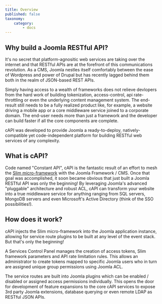 ```yaml
---
title: Overview
published: false
taxonomy:
    category:
        - docs
---
```


## Why build a Joomla RESTful API? ##

It's no secret that platform-agnositic web services are taking over the internet and that RESTful APIs are at the forefront of this communications revolution. As a CMS, Joomla nestles itself comfortably between the ease of Wordpress and power of Drupal but has recently lagged behind them both in the realm of JSON-based REST APIs.

Simply having access to a wealth of frameworks does not relieve devlopers from the hard work of building tokenization, access-control, api rate-throttling or even the underlying content management system. The end-result still needs to be a fully realized product like, for example, a website driving a mobile app or a core middleware service joined to a corporate domain. The end-user needs more than just a framework and the developer can build faster if all the core components are complete.

cAPI was developed to provide Joomla a ready-to-deploy, natively-compatible yet code-independent platform for building RESTful web services of any complexity. 

## What is cAPI? ##

Code named "Constant API", cAPI is the fantastic result of an effort to mesh the [Slim micro-framework](http://) with the Joomla Framework / CMS. Once that goal was accomplished, it soon became obvious that just built a Joomla RESTful API was only the beginning! By leveraging Joomla's advanced "pluggable" architecture and robust ACL, cAPI can transform your website into a true middleware service for anything ranging from SQL servers, MongoDB servers and even Microsoft's Active Directory (think of the SSO possibilities!). 

## How does it work? ##

cAPI injects the Slim micro-framework into the Joomla application instance, allowing for service route plugins to be built at any level of the event stack. But that's only the beginning! 

A Services Control Panel manages the creation of access tokens, Slim framework parameters and API rate limitation rules. This allows an administrator to create tokens mapped to specific Joomla users who in turn are assigned unique group permissions using Joomla ACL.

The service routes are built into Joomla plugins which can be enabled / disabled or assigned access permissions individually. This opens the door for development of feature expansions to the core cAPI services to expose 3rd party Joomla extensions, database querying or even remote LDAP as RESTful JSON APIs. 